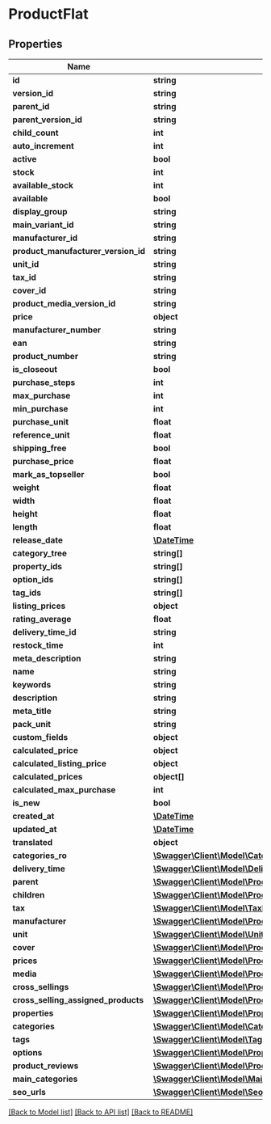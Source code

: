 # ProductFlat

## Properties
Name | Type | Description | Notes
------------ | ------------- | ------------- | -------------
**id** | **string** |  | [optional] 
**version_id** | **string** |  | [optional] 
**parent_id** | **string** |  | [optional] 
**parent_version_id** | **string** |  | [optional] 
**child_count** | **int** |  | [optional] 
**auto_increment** | **int** |  | [optional] 
**active** | **bool** |  | [optional] 
**stock** | **int** |  | 
**available_stock** | **int** |  | [optional] 
**available** | **bool** |  | [optional] 
**display_group** | **string** |  | [optional] 
**main_variant_id** | **string** |  | [optional] 
**manufacturer_id** | **string** |  | [optional] 
**product_manufacturer_version_id** | **string** |  | [optional] 
**unit_id** | **string** |  | [optional] 
**tax_id** | **string** |  | 
**cover_id** | **string** |  | [optional] 
**product_media_version_id** | **string** |  | [optional] 
**price** | **object** |  | 
**manufacturer_number** | **string** |  | [optional] 
**ean** | **string** |  | [optional] 
**product_number** | **string** |  | 
**is_closeout** | **bool** |  | [optional] 
**purchase_steps** | **int** |  | [optional] 
**max_purchase** | **int** |  | [optional] 
**min_purchase** | **int** |  | [optional] 
**purchase_unit** | **float** |  | [optional] 
**reference_unit** | **float** |  | [optional] 
**shipping_free** | **bool** |  | [optional] 
**purchase_price** | **float** |  | [optional] 
**mark_as_topseller** | **bool** |  | [optional] 
**weight** | **float** |  | [optional] 
**width** | **float** |  | [optional] 
**height** | **float** |  | [optional] 
**length** | **float** |  | [optional] 
**release_date** | [**\DateTime**](\DateTime.md) |  | [optional] 
**category_tree** | **string[]** |  | [optional] 
**property_ids** | **string[]** |  | [optional] 
**option_ids** | **string[]** |  | [optional] 
**tag_ids** | **string[]** |  | [optional] 
**listing_prices** | **object** |  | [optional] 
**rating_average** | **float** |  | [optional] 
**delivery_time_id** | **string** |  | [optional] 
**restock_time** | **int** |  | [optional] 
**meta_description** | **string** |  | [optional] 
**name** | **string** |  | 
**keywords** | **string** |  | [optional] 
**description** | **string** |  | [optional] 
**meta_title** | **string** |  | [optional] 
**pack_unit** | **string** |  | [optional] 
**custom_fields** | **object** |  | [optional] 
**calculated_price** | **object** |  | [optional] 
**calculated_listing_price** | **object** |  | [optional] 
**calculated_prices** | **object[]** |  | [optional] 
**calculated_max_purchase** | **int** |  | [optional] 
**is_new** | **bool** |  | [optional] 
**created_at** | [**\DateTime**](\DateTime.md) |  | 
**updated_at** | [**\DateTime**](\DateTime.md) |  | [optional] 
**translated** | **object** |  | [optional] 
**categories_ro** | [**\Swagger\Client\Model\CategoryFlat**](CategoryFlat.md) |  | [optional] 
**delivery_time** | [**\Swagger\Client\Model\DeliveryTimeFlat**](DeliveryTimeFlat.md) |  | [optional] 
**parent** | [**\Swagger\Client\Model\ProductFlat**](ProductFlat.md) |  | [optional] 
**children** | [**\Swagger\Client\Model\ProductFlat**](ProductFlat.md) |  | [optional] 
**tax** | [**\Swagger\Client\Model\TaxFlat**](TaxFlat.md) |  | [optional] 
**manufacturer** | [**\Swagger\Client\Model\ProductManufacturerFlat**](ProductManufacturerFlat.md) |  | [optional] 
**unit** | [**\Swagger\Client\Model\UnitFlat**](UnitFlat.md) |  | [optional] 
**cover** | [**\Swagger\Client\Model\ProductMediaFlat**](ProductMediaFlat.md) |  | [optional] 
**prices** | [**\Swagger\Client\Model\ProductPriceFlat**](ProductPriceFlat.md) |  | [optional] 
**media** | [**\Swagger\Client\Model\ProductMediaFlat**](ProductMediaFlat.md) |  | [optional] 
**cross_sellings** | [**\Swagger\Client\Model\ProductCrossSellingFlat**](ProductCrossSellingFlat.md) |  | [optional] 
**cross_selling_assigned_products** | [**\Swagger\Client\Model\ProductCrossSellingAssignedProductsFlat**](ProductCrossSellingAssignedProductsFlat.md) |  | [optional] 
**properties** | [**\Swagger\Client\Model\PropertyGroupOptionFlat**](PropertyGroupOptionFlat.md) |  | [optional] 
**categories** | [**\Swagger\Client\Model\CategoryFlat**](CategoryFlat.md) |  | [optional] 
**tags** | [**\Swagger\Client\Model\TagFlat**](TagFlat.md) |  | [optional] 
**options** | [**\Swagger\Client\Model\PropertyGroupOptionFlat**](PropertyGroupOptionFlat.md) |  | [optional] 
**product_reviews** | [**\Swagger\Client\Model\ProductReviewFlat**](ProductReviewFlat.md) |  | [optional] 
**main_categories** | [**\Swagger\Client\Model\MainCategoryFlat**](MainCategoryFlat.md) |  | [optional] 
**seo_urls** | [**\Swagger\Client\Model\SeoUrlFlat**](SeoUrlFlat.md) |  | [optional] 

[[Back to Model list]](../../README.md#documentation-for-models) [[Back to API list]](../../README.md#documentation-for-api-endpoints) [[Back to README]](../../README.md)

